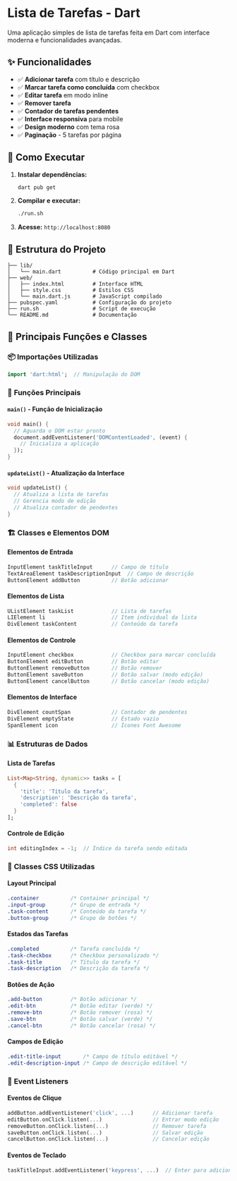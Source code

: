 # Lista de Tarefas - Dart

Uma aplicação simples de lista de tarefas feita em Dart com interface moderna e funcionalidades avançadas.

## ✨ Funcionalidades

- ✅ **Adicionar tarefa** com título e descrição
- ✅ **Marcar tarefa como concluída** com checkbox
- ✅ **Editar tarefa** em modo inline
- ✅ **Remover tarefa**
- ✅ **Contador de tarefas pendentes**
- ✅ **Interface responsiva** para mobile
- ✅ **Design moderno** com tema rosa
- ✅ **Paginação** - 5 tarefas por página

## 🚀 Como Executar

1. **Instalar dependências:**
   ```bash
   dart pub get
   ```

2. **Compilar e executar:**
   ```bash
   ./run.sh
   ```

3. **Acesse:** `http://localhost:8080`

## 📁 Estrutura do Projeto

```
├── lib/
│   └── main.dart          # Código principal em Dart
├── web/
│   ├── index.html         # Interface HTML
│   ├── style.css          # Estilos CSS
│   └── main.dart.js       # JavaScript compilado
├── pubspec.yaml           # Configuração do projeto
├── run.sh                 # Script de execução
└── README.md              # Documentação
```

## 🧠 Principais Funções e Classes

### 📦 **Importações Utilizadas**
```dart
import 'dart:html';  // Manipulação do DOM
```

### 🎯 **Funções Principais**

#### **`main()`** - Função de Inicialização
```dart
void main() {
  // Aguarda o DOM estar pronto
  document.addEventListener('DOMContentLoaded', (event) {
    // Inicializa a aplicação
  });
}
```

#### **`updateList()`** - Atualização da Interface
```dart
void updateList() {
  // Atualiza a lista de tarefas
  // Gerencia modo de edição
  // Atualiza contador de pendentes
}
```

### 🏗️ **Classes e Elementos DOM**

#### **Elementos de Entrada**
```dart
InputElement taskTitleInput      // Campo de título
TextAreaElement taskDescriptionInput  // Campo de descrição
ButtonElement addButton          // Botão adicionar
```

#### **Elementos de Lista**
```dart
UListElement taskList            // Lista de tarefas
LIElement li                     // Item individual da lista
DivElement taskContent           // Conteúdo da tarefa
```

#### **Elementos de Controle**
```dart
InputElement checkbox            // Checkbox para marcar concluída
ButtonElement editButton         // Botão editar
ButtonElement removeButton       // Botão remover
ButtonElement saveButton         // Botão salvar (modo edição)
ButtonElement cancelButton       // Botão cancelar (modo edição)
```

#### **Elementos de Interface**
```dart
DivElement countSpan             // Contador de pendentes
DivElement emptyState            // Estado vazio
SpanElement icon                 // Ícones Font Awesome
```

### 📊 **Estruturas de Dados**

#### **Lista de Tarefas**
```dart
List<Map<String, dynamic>> tasks = [
  {
    'title': 'Título da tarefa',
    'description': 'Descrição da tarefa',
    'completed': false
  }
];
```

#### **Controle de Edição**
```dart
int editingIndex = -1;  // Índice da tarefa sendo editada
```

### 🎨 **Classes CSS Utilizadas**

#### **Layout Principal**
```css
.container          /* Container principal */
.input-group        /* Grupo de entrada */
.task-content       /* Conteúdo da tarefa */
.button-group       /* Grupo de botões */
```

#### **Estados das Tarefas**
```css
.completed          /* Tarefa concluída */
.task-checkbox      /* Checkbox personalizado */
.task-title         /* Título da tarefa */
.task-description   /* Descrição da tarefa */
```

#### **Botões de Ação**
```css
.add-button         /* Botão adicionar */
.edit-btn           /* Botão editar (verde) */
.remove-btn         /* Botão remover (rosa) */
.save-btn           /* Botão salvar (verde) */
.cancel-btn         /* Botão cancelar (rosa) */
```

#### **Campos de Edição**
```css
.edit-title-input       /* Campo de título editável */
.edit-description-input /* Campo de descrição editável */
```

### 🔄 **Event Listeners**

#### **Eventos de Clique**
```dart
addButton.addEventListener('click', ...)      // Adicionar tarefa
editButton.onClick.listen(...)                // Entrar modo edição
removeButton.onClick.listen(...)              // Remover tarefa
saveButton.onClick.listen(...)                // Salvar edição
cancelButton.onClick.listen(...)              // Cancelar edição
```

#### **Eventos de Teclado**
```dart
taskTitleInput.addEventListener('keypress', ...)  // Enter para adicionar
```
